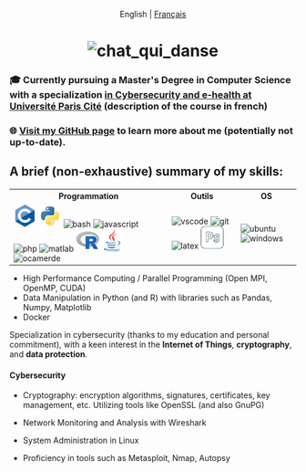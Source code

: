<!--
**Chatodo/chatodo** is a ✨ _special_ ✨ repository because its `README.md` (this file) appears on your GitHub profile.

Here are some ideas to get you started:

- 🔭 I’m currently working on ...
- 🌱 I’m currently learning ...
- 👯 I’m looking to collaborate on ...
- 🤔 I’m looking for help with ...
- 💬 Ask me about ...
- 📫 How to reach me: ...
- 😄 Pronouns: ...
- ⚡ Fun fact: ...
-->
<p align="center">
  <span>English</span> |
  <a href="https://github.com/Chatodo/chatodo/blob/main/README_FR.md">Français</a>
</p>

<h1 align="center">
<img src="./cat-dancing.gif" alt="chat_qui_danse" width="200" height="200"/> <br>
<!-- 👨‍💻 The BEST computer scientist in your area 🧠 -->
</h1>

### 🎓 Currently pursuing a Master's Degree in Computer Science with a specialization [in Cybersecurity and e-health at Université Paris Cité](https://biomedicale.u-paris.fr/master-informatique/master-informatique-parcours-cybersecurite-et-esante/) (description of the course in french)

### 🌐 [Visit my GitHub page](https://chatodo.github.io) to learn more about me (potentially not up-to-date).

## A brief (non-exhaustive) summary of my skills:
<table>
	<tr>
	<th>Programmation</th>
		<th>Outils</th>
		<th>OS</th>
	</tr>
	<tr>
		<td>
			<img src="https://raw.githubusercontent.com/devicons/devicon/master/icons/c/c-original.svg" alt="c" width="40" height="40"/>
			<img src="https://raw.githubusercontent.com/devicons/devicon/master/icons/python/python-original.svg" alt="python" width="40" height="40"/>
			<img src="https://img.icons8.com/?size=256&id=9MJf0ngDwS8z&format=png" alt="bash" width="40" height="40"/>
			<img width="40" height="40" src="https://cdn.jsdelivr.net/gh/devicons/devicon/icons/javascript/javascript-original.svg" alt="javascript" />
			<img width="40" height="40" src="https://cdn.jsdelivr.net/gh/devicons/devicon/icons/php/php-plain.svg" alt="php" />
			<img src="https://cdn.jsdelivr.net/gh/devicons/devicon/icons/matlab/matlab-original.svg" width="40" height="40" alt="matlab" />
			<img src="https://raw.githubusercontent.com/devicons/devicon/master/icons/r/r-original.svg" width="40" height="40" alt="R" />
			<img src="https://raw.githubusercontent.com/devicons/devicon/master/icons/java/java-original.svg" alt="java" width="40" height="40"/>
			<img src="https://cdn.jsdelivr.net/gh/devicons/devicon/icons/ocaml/ocaml-plain.svg" width="40" height="40" alt="ocamerde" />
		</td>
		<td> 
			<img src="https://cdn.jsdelivr.net/gh/devicons/devicon/icons/vscode/vscode-original.svg" width="40" height="40" alt="vscode" />
			<img src="https://cdn.jsdelivr.net/gh/devicons/devicon/icons/git/git-original.svg" width="40" height="40" alt="git" />
			<img src="https://cdn.jsdelivr.net/gh/devicons/devicon/icons/latex/latex-original.svg" width="40" height="40" alt="latex" />
			<img src="https://raw.githubusercontent.com/devicons/devicon/v2.15.1/icons/photoshop/photoshop-line.svg" width="40" height="40" alt="photoshop" />
		</td>
		<td>
			<img width="40" height="40" src="https://cdn.jsdelivr.net/gh/devicons/devicon/icons/ubuntu/ubuntu-plain-wordmark.svg" alt="ubuntu" />
			<img width="40" height="40" src="https://cdn.jsdelivr.net/gh/devicons/devicon/icons/windows8/windows8-original.svg" alt="windows" />
		</td>
	</tr>
</table>

- High Performance Computing / Parallel Programming (Open MPI, OpenMP, CUDA)
- Data Manipulation in Python (and R) with libraries such as Pandas, Numpy, Matplotlib
- Docker

Specialization in cybersecurity (thanks to my education and personal commitment), with a keen interest in the **Internet of Things**, **cryptography**, and **data protection**.

#### Cybersecurity

- Cryptography: encryption algorithms, signatures, certificates, key management, etc.
Utilizing tools like OpenSSL (and also GnuPG)

- Network Monitoring and Analysis with Wireshark
- System Administration in Linux
- Proficiency in tools such as Metasploit, Nmap, Autopsy